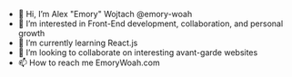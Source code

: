 - 👋 Hi, I’m Alex "Emory" Wojtach @emory-woah
- 👀 I’m interested in Front-End development, collaboration, and personal growth
- 🌱 I’m currently learning React.js
- 💞️ I’m looking to collaborate on interesting avant-garde websites
- 📫 How to reach me EmoryWoah.com

<!---
emory-woah/emory-woah is a ✨ special ✨ repository because its `README.md` (this file) appears on your GitHub profile.
You can click the Preview link to take a look at your changes.
--->
